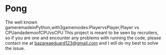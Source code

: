 # Pong
The well known gameremadeinPython,with3gamemodes:PlayervsPlayer,Player vs CPUandademoofCPUvsCPU
This project is meant to be seen by recruiters, so if you are one and encounter any problems with running the code, please contact me at bazareaeduard123@gmail.com and I will do my best to solve the issue.
